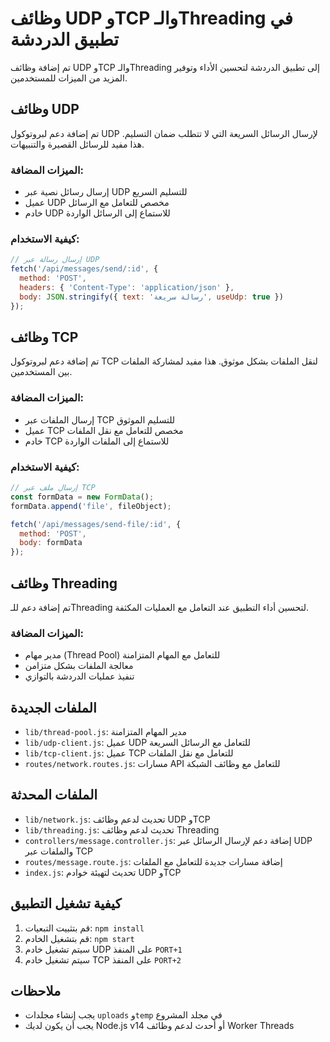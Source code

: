 # وظائف UDP وTCP والـThreading في تطبيق الدردشة

تم إضافة وظائف UDP وTCP والـThreading إلى تطبيق الدردشة لتحسين الأداء وتوفير المزيد من الميزات للمستخدمين.

## وظائف UDP

تم إضافة دعم لبروتوكول UDP لإرسال الرسائل السريعة التي لا تتطلب ضمان التسليم. هذا مفيد للرسائل القصيرة والتنبيهات.

### الميزات المضافة:

- إرسال رسائل نصية عبر UDP للتسليم السريع
- عميل UDP مخصص للتعامل مع الرسائل
- خادم UDP للاستماع إلى الرسائل الواردة

### كيفية الاستخدام:

```javascript
// إرسال رسالة عبر UDP
fetch('/api/messages/send/:id', {
  method: 'POST',
  headers: { 'Content-Type': 'application/json' },
  body: JSON.stringify({ text: 'رسالة سريعة', useUdp: true })
});
```

## وظائف TCP

تم إضافة دعم لبروتوكول TCP لنقل الملفات بشكل موثوق. هذا مفيد لمشاركة الملفات بين المستخدمين.

### الميزات المضافة:

- إرسال الملفات عبر TCP للتسليم الموثوق
- عميل TCP مخصص للتعامل مع نقل الملفات
- خادم TCP للاستماع إلى الملفات الواردة

### كيفية الاستخدام:

```javascript
// إرسال ملف عبر TCP
const formData = new FormData();
formData.append('file', fileObject);

fetch('/api/messages/send-file/:id', {
  method: 'POST',
  body: formData
});
```

## وظائف Threading

تم إضافة دعم للـThreading لتحسين أداء التطبيق عند التعامل مع العمليات المكثفة.

### الميزات المضافة:

- مدير مهام (Thread Pool) للتعامل مع المهام المتزامنة
- معالجة الملفات بشكل متزامن
- تنفيذ عمليات الدردشة بالتوازي

## الملفات الجديدة

- `lib/thread-pool.js`: مدير المهام المتزامنة
- `lib/udp-client.js`: عميل UDP للتعامل مع الرسائل السريعة
- `lib/tcp-client.js`: عميل TCP للتعامل مع نقل الملفات
- `routes/network.routes.js`: مسارات API للتعامل مع وظائف الشبكة

## الملفات المحدثة

- `lib/network.js`: تحديث لدعم وظائف UDP وTCP
- `lib/threading.js`: تحديث لدعم وظائف Threading
- `controllers/message.controller.js`: إضافة دعم لإرسال الرسائل عبر UDP والملفات عبر TCP
- `routes/message.route.js`: إضافة مسارات جديدة للتعامل مع الملفات
- `index.js`: تحديث لتهيئة خوادم UDP وTCP

## كيفية تشغيل التطبيق

1. قم بتثبيت التبعيات: `npm install`
2. قم بتشغيل الخادم: `npm start`
3. سيتم تشغيل خادم UDP على المنفذ `PORT+1`
4. سيتم تشغيل خادم TCP على المنفذ `PORT+2`

## ملاحظات

- يجب إنشاء مجلدات `uploads` و`temp` في مجلد المشروع
- يجب أن يكون لديك Node.js v14 أو أحدث لدعم وظائف Worker Threads